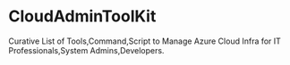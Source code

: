 # CloudAdminToolKit
Curative List of Tools,Command,Script to Manage Azure Cloud Infra for IT Professionals,System Admins,Developers. 
